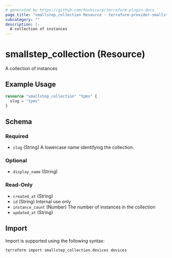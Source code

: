 ```yaml
---
# generated by https://github.com/hashicorp/terraform-plugin-docs
page_title: "smallstep_collection Resource - terraform-provider-smallstep"
subcategory: ""
description: |-
  A collection of instances
---
```


# smallstep_collection (Resource)

A collection of instances

## Example Usage

```terraform
resource "smallstep_collection" "tpms" {
  slug = "tpms"
}
```

<!-- schema generated by tfplugindocs -->
## Schema

### Required

- `slug` (String) A lowercase name identifying the collection.

### Optional

- `display_name` (String)

### Read-Only

- `created_at` (String)
- `id` (String) Internal use only
- `instance_count` (Number) The number of instances in the collection
- `updated_at` (String)

## Import

Import is supported using the following syntax:

```shell
terraform import smallstep_collection.devices devices
```
